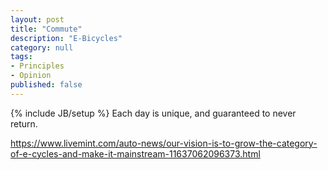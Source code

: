 ```yaml
---
layout: post
title: "Commute"
description: "E-Bicycles"
category: null
tags: 
- Principles
- Opinion
published: false
---
```

 
{% include JB/setup %}
Each day is unique, and guaranteed to never return.


https://www.livemint.com/auto-news/our-vision-is-to-grow-the-category-of-e-cycles-and-make-it-mainstream-11637062096373.html

